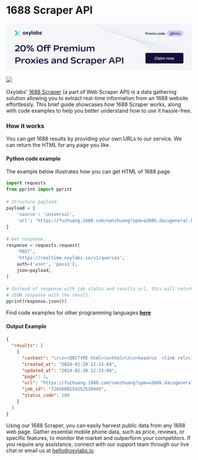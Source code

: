 # 1688 Scraper API

[![Oxylabs promo code](https://raw.githubusercontent.com/oxylabs/product-integrations/refs/heads/master/Affiliate-Universal-1090x275.png)](https://oxylabs.io/pages/gitoxy?utm_source=877&utm_medium=affiliate&groupid=877&utm_content=1688-scraper-github&transaction_id=102f49063ab94276ae8f116d224b67)

[![](https://dcbadge.vercel.app/api/server/eWsVUJrnG5)](https://discord.gg/Pds3gBmKMH)

Oxylabs' [1688 Scraper](https://oxylabs.io/products/scraper-api/ecommerce/1688?utm_source=github&utm_medium=repositories&utm_campaign=product) (a part of Web Scraper API) is a data gathering solution allowing you to extract real-time information from an 1688 website effortlessly. This brief guide showcases how 1688 Scraper works, along with code examples to help you better understand how to use it hassle-free.

### How it works

You can get 1688 results by providing your own URLs to our service. We can return the HTML for any page you like.

#### Python code example

The example below illustrates how you can get HTML of 1688 page.

```python
import requests
from pprint import pprint

# Structure payload.
payload = {
    'source': 'universal',
    'url': 'https://fuzhuang.1688.com/nanzhuang?spm=a260k.dacugeneral.home2019category.2.663335e4bwa222'
}

# Get response.
response = requests.request(
    'POST',
    'https://realtime.oxylabs.io/v1/queries',
    auth=('user', 'pass1'),
    json=payload,
)

# Instead of response with job status and results url, this will return the
# JSON response with the result.
pprint(response.json())
```
Find code examples for other programming languages [**here**](https://github.com/oxylabs/1688-scraper/tree/main/code%20examples)

#### Output Example
```json
{
  "results": [
    {
      "content": "\r\n<!DOCTYPE html>\n<html>\n\n<head>\n  <link rel=\"dns-prefetch\" href=\"//polyfill.alicdn.com\">\n  <link re ... </html>",
      "created_at": "2024-02-20 12:15:04",
      "updated_at": "2024-02-20 12:15:08",
      "page": 1,
      "url": "https://fuzhuang.1688.com/nanzhuang?spm=a260k.dacugeneral.home2019category.2.663335e4bwa222",
      "job_id": "7165680254252520449",
      "status_code": 200
    }
  ]
}
```
Using our 1688 Scraper, you can easily harvest public data from any 1688 web page. Gather essential mobile phone data, such as price, reviews, or specific features, to monitor the market and outperform your competitors. If you require any assistance, connect with our support team through our live chat or email us at hello@oxylabs.io.
